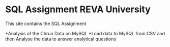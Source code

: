 # SQL Assignment REVA University 

This site contains the SQL Assignment 

*Analysis of the Chrun Data on MySQL
*Load data to MySQL from CSV and then Analyse the data to answer analytical questions


